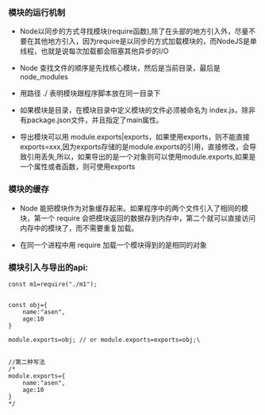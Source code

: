 

### 模块的运行机制

- Node以同步的方式寻找模块(require函数),除了在头部的地方引入外，尽量不要在其他地方引入，因为require是以同步的方式加载模块的，而NodeJS是单线程，也就是说每次加载都会阻塞其他异步的I/O

- Node 查找文件的顺序是先找核心模块，然后是当前目录，最后是 node_modules

- 用路径 ./ 表明模块跟程序脚本放在同一目录下

- 如果模块是目录，在模块目录中定义模块的文件必须被命名为 index.js，除非有package.json文件，并且指定了main属性。

- 导出模块可以用 module.exports|exports，如果使用exports，则不能直接exports=xxx,因为exports存储的是module.exports的引用，直接修改，会导致引用丢失,所以，如果导出的是一个对象则可以使用module.exports,如果是一个属性或者函数，则可使用exports


### 模块的缓存
- Node 能把模块作为对象缓存起来。如果程序中的两个文件引入了相同的模块，第一个 require 会把模块返回的数据存到内存中，第二个就可以直接访问内存中的模块了，而不需要重复加载。

- 在同一个进程中用 require 加载一个模块得到的是相同的对象


### 模块引入与导出的api:
```
const m1=require("./m1");


const obj={
    name:"asen",
    age:10    
}

module.exports=obj; // or module.exports=exports=obj;\


//第二种写法
/*
module.exports={
    name:"asen",
    age:10
}
*/

```